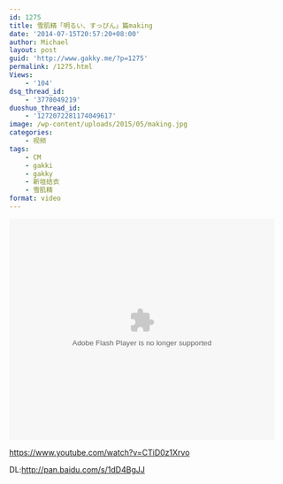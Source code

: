 ```yaml
---
id: 1275
title: 雪肌精「明るい、すっぴん」篇making
date: '2014-07-15T20:57:20+08:00'
author: Michael
layout: post
guid: 'http://www.gakky.me/?p=1275'
permalink: /1275.html
Views:
    - '104'
dsq_thread_id:
    - '3770049219'
duoshuo_thread_id:
    - '1272072281174049617'
image: /wp-content/uploads/2015/05/making.jpg
categories:
    - 视频
tags:
    - CM
    - gakki
    - gakky
    - 新垣结衣
    - 雪肌精
format: video
---
```


<embed align="middle" allowfullscreen="allowfullscreen" allowscriptaccess="always" height="400" quality="high" src="http://player.youku.com/player.php/sid/XNzQwMjI1MTI0/v.swf" type="application/x-shockwave-flash" width="480"></embed>

https://www.youtube.com/watch?v=CTiD0z1Xrvo

DL:http://pan.baidu.com/s/1dD4BgJJ